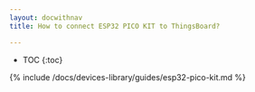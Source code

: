 ```yaml
---
layout: docwithnav
title: How to connect ESP32 PICO KIT to ThingsBoard?

---
```


* TOC
{:toc}

{% include /docs/devices-library/guides/esp32-pico-kit.md %}
